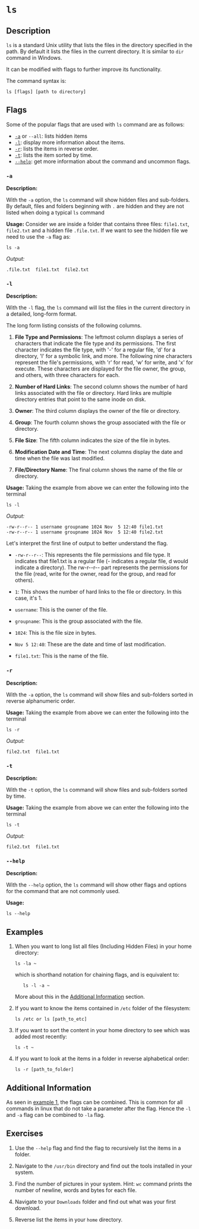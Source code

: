 # `ls`

## Description

`ls` is a standard Unix utility that lists the files in the directory specified in the path. By default it lists the files in the current directory. It is similar to `dir` command in Windows.

It can be modified with flags to further improve its functionality.

The command syntax is:

```shellv
ls [flags] [path to directory]
```

## Flags

Some of the popular flags that are used with `ls` command are as follows:

- [`-a`](#a) or `--all`: lists hidden items
- [`-l`](#l): display more information about the items.
- [`-r`](#r): lists the items in reverse order.
- [`-t`](#t): lists the item sorted by time.
- [`--help`](#help): get more information about the command and uncommon flags. 

### `-a`

**Description:**

With the `-a` option, the `ls` command will show hidden files and sub-folders. By default, files and folders beginning with `.` are hidden and they are not listed when doing a typical `ls` command

**Usage:**
Consider we are inside a folder that contains three files: `file1.txt`, `file2.txt` and a hidden file `.file.txt`. If we want to see the hidden file we need to use the `-a` flag as:

```shell
ls -a
```

_Output:_

```
.file.txt  file1.txt  file2.txt
```

### `-l`

**Description:**

With the `-l` flag, the `ls` command will list the files in the current directory in a detailed, long-form format.

The long form listing consists of the following columns.

1. **File Type and Permissions**: The leftmost column displays a series of characters that  indicate the file type and its permissions. The first character indicates the file type, with '-' for a regular file, 'd' for a directory, 'l' for a symbolic link, and more. The following nine characters represent the file's permissions, with 'r' for read, 'w' for write, and 'x' for execute. These characters are displayed for the file owner, the group, and others, with three characters for each.

2. **Number of Hard Links**: The second  column shows the number of hard links associated with the file or directory. Hard links are multiple directory entries that point to the same inode on disk.

3. **Owner**: The third column displays the owner of the file or directory.

4. **Group**: The fourth column shows the group associated with the file or directory.

5. **File Size**: The fifth column indicates the size of the file in bytes.

6. **Modification Date and Time**: The next columns display the date and time when the file was last modified.

7. **File/Directory Name**: The final column shows the name of the file or directory.

**Usage:**
Taking the example from above we can enter the following into the terminal
```shell
ls -l
```

_Output:_

```shell
-rw-r--r-- 1 username groupname 1024 Nov  5 12:40 file1.txt
-rw-r--r-- 1 username groupname 1024 Nov  5 12:40 file2.txt
```

Let's interpret the first line of output to better understand the flag.

* `-rw-r--r--`: This represents the file permissions and file type. It indicates that file1.txt is a regular file (- indicates a regular file, d would indicate a directory). The rw-r--r-- part represents the permissions for the file (read, write for the owner, read for the group, and read for others).

* `1`: This shows the number of hard links to the file or directory. In this case, it's 1.

* `username`: This is the owner of the file.

* `groupname`: This is the group associated with the file.

* `1024`: This is the file size in bytes.

* `Nov 5 12:40`: These are the date and time of last modification.

* `file1.txt`: This is the name of the file.

### `-r`

**Description:**

With the `-a` option, the `ls` command will show files and sub-folders sorted in reverse alphanumeric order.

**Usage:**
Taking the example from above we can enter the following into the terminal

```shell
ls -r
```

_Output:_

```
file2.txt  file1.txt
```

### `-t`

**Description:**

With the `-t` option, the `ls` command will show files and sub-folders sorted by time.

**Usage:**
Taking the example from above we can enter the following into the terminal

```shell
ls -t
```

_Output:_

```
file2.txt  file1.txt
```

### `--help`

**Description:**

With the `--help` option, the `ls` command will show other flags and options for the command that are not commonly used.

**Usage:**

```shell
ls --help
```

## Examples

1. When you want to long list all files (Including Hidden Files) in your home directory:

   ```shell
   ls -la ~
   ```
   which is shorthand notation for chaining flags, and is equivalent to:
   ```shell
      ls -l -a ~  
   ```

   More about this in the [Additional Information](#additional-information) section.

2. If you want to know the items contained in `/etc` folder of the filesystem:

   ```shell
   ls /etc or ls [path_to_etc]
   ```

3. If you want to sort the content in your home directory to see which was added most recently:
    ```shell
    ls -t ~
    ```

4. If you want to look at the items in a folder in reverse alphabetical order:
    ```shell
    ls -r [path_to_folder]
    ```

## Additional Information

As seen in [example 1](#examples), the flags can be combined. This is common for all commands in linux that do not take a parameter after the flag. Hence the `-l` and `-a` flag can be combined to `-la` flag.

## Exercises

1. Use the `--help` flag and find the flag to    recursively list the items in a folder.

2. Navigate to the `/usr/bin` directory and find out the tools installed in your system.

3. Find the number of pictures in your system. Hint: `wc` command prints the number of newline, words and bytes for each file.

4. Navigate to your `Downloads` folder and find out what was your first download.

5. Reverse list the items in your `home` directory.
